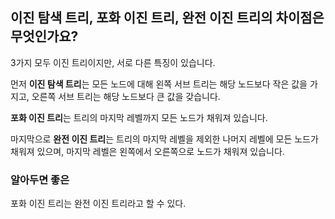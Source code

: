 ## 이진 탐색 트리, 포화 이진 트리, 완전 이진 트리의 차이점은 무엇인가요?

3가지 모두 이진 트리이지만, 서로 다른 특징이 있습니다.

먼저 **이진 탐색 트리**는 모든 노드에 대해 왼쪽 서브 트리는 해당 노드보다 작은 값을 가지고, 오른쪽 서브 트리는 해당 노드보다 큰 값을 갖습니다.

**포화 이진 트리**는 트리의 마지막 레벨까지 모든 노드가 채워져 있습니다.

마지막으로 **완전 이진 트리**는 트리의 마지막 레벨을 제외한 나머지 레벨에 모든 노드가 채워져 있으며, 마지막 레벨은 왼쪽에서 오른쪽으로 노드가 채워져 있습니다.

### 알아두면 좋은

포화 이진 트리는 완전 이진 트리라고 할 수 있다.
